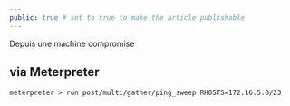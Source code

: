 ```yaml
---
public: true # set to true to make the article publishable
---
```


Depuis une machine compromise

## via Meterpreter

```
meterpreter > run post/multi/gather/ping_sweep RHOSTS=172.16.5.0/23
```
